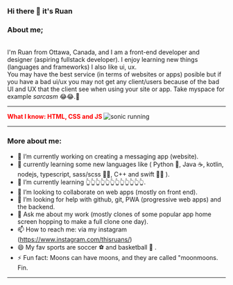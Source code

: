 ### Hi there 👋 it's Ruan

<!--
**thisRuan/thisruan** is a ✨ _special_ ✨ repository because its `README.md` (this file) appears on your GitHub profile.

Here are some ideas to get you started:-->

### About me;
  <br> I'm Ruan from Ottawa, Canada, and I am a front-end developer and designer (aspiring fullstack developer). I enjoy learning new things (languages and frameworks) I also like ui, ux.  
You may have the best service (in terms of websites or apps) posible but if you have a bad ui/ux you may not get any client/users because of the bad UI and UX that the client see when using your site or app. Take myspace for example *sarcasm* 😂😂.📳
<hr>
<b style="color: #ff0000;" > What I know: HTML, CSS and JS </b>
<img src="https://external-content.duckduckgo.com/iu/?u=http%3A%2F%2Ffc02.deviantart.net%2Ffs70%2Ff%2F2010%2F346%2Ff%2Fd%2Frunning_animation_by_xxjillsandwhichxx-d34lwny.gif&f=1&nofb=1" alt="sonic running"><hr>

### More about me:
- 🔭 I’m currently working on creating a messaging app (website).
- 📳 currently learning some new languages like ( Python 🐍, Java ☕️, kotlin, nodejs, typescript, sass/scss 💁‍♀️, C++ and swift 🏃‍♂️ ).
- 🌱 I’m currently learning 👆👆👆👆👆👆👆👆👆👆👆👆.
- 👯 I’m looking to collaborate on web apps (mostly on front end).
- 🤔 I’m looking for help with github, git, PWA (progressive web apps) and the backend.
- 💬 Ask me about my work (mostly clones of some popular app home screen hopping to make a full clone one day).
- 📫 How to reach me: via my instagram (https://www.instagram.com/thisruans/)
- 😄 My fav sports are soccer ⚽️  and basketball 🏀 .
- ⚡ Fun fact: Moons can have moons, and they are called "moonmoons.<br>
Fin.
<hr>
